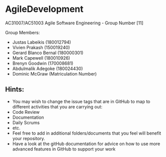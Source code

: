# AgileDevelopment
AC31007/AC51003 Agile Software Engineering - Group Number [11]

Group Members:
- Justas Labeikis (180012794)
- Vivien Prakash (150019240)
- Gerard Blanco Bernal (180000301)
- Mark Capewell (180010926)
- Brenyn Goodwin (170008681)
- Abdulmalik Adegoke (180024430)
- Dominic McGraw (Matriculation Number)

## Hints:
- You may wish to change the issue tags that are in GitHub to map to different activities that you are carrying out:
 - Code Review
 - Documentation
 - Daily Scrums
 - etc.
- Feel free to add in additional folders/documents that you feel will benefit your repository.
- Have a look at the gitHub documentation for advice on how to use more advanced features in GitHub to support your work

